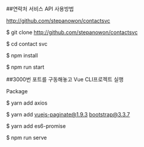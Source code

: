 ##연락처 서비스 API 사용방법

http://github.com/stepanowon/contactsvc

$ git clone http://github.com/stepanowon/contactsvc

$ cd contact svc

$ npm install

$ npm run start

##3000번 포트를 구동해놓고 Vue CLI프로젝트 실행

Package

$ yarn add axios

$ yarn add vuejs-paginate@1.9.3 bootstrap@3.3.7

$ yarn add es6-promise

$ npm run serve


